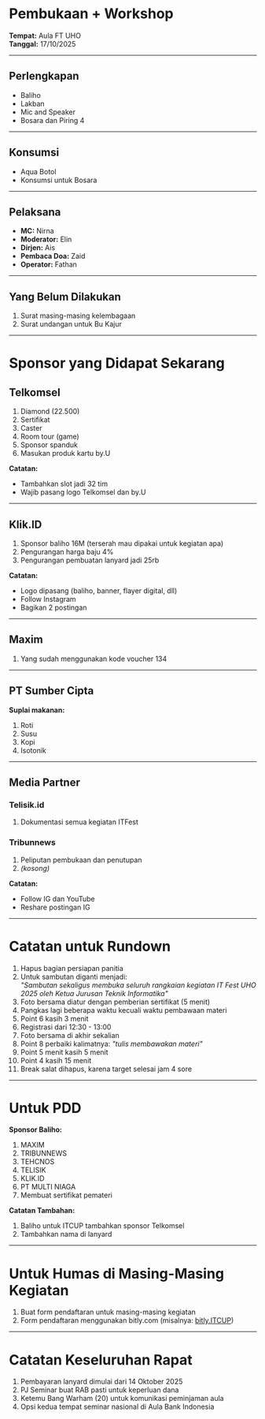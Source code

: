 # Pembukaan + Workshop

**Tempat:** Aula FT UHO  
**Tanggal:** 17/10/2025  

---

## Perlengkapan
- Baliho  
- Lakban  
- Mic and Speaker  
- Bosara dan Piring 4  

---

## Konsumsi
- Aqua Botol  
- Konsumsi untuk Bosara  

---

## Pelaksana
- **MC:** Nirna  
- **Moderator:** Elin  
- **Dirjen:** Ais  
- **Pembaca Doa:** Zaid  
- **Operator:** Fathan  

---

## Yang Belum Dilakukan
1. Surat masing-masing kelembagaan  
2. Surat undangan untuk Bu Kajur  

---

# Sponsor yang Didapat Sekarang

## Telkomsel
1. Diamond (22.500)  
2. Sertifikat  
3. Caster  
4. Room tour (game)  
5. Sponsor spanduk  
6. Masukan produk kartu by.U  

**Catatan:**  
- Tambahkan slot jadi 32 tim  
- Wajib pasang logo Telkomsel dan by.U  

---

## Klik.ID
1. Sponsor baliho 16M (terserah mau dipakai untuk kegiatan apa)  
2. Pengurangan harga baju 4%  
3. Pengurangan pembuatan lanyard jadi 25rb  

**Catatan:**  
- Logo dipasang (baliho, banner, flayer digital, dll)  
- Follow Instagram  
- Bagikan 2 postingan  

---

## Maxim
1. Yang sudah menggunakan kode voucher 134  

---

## PT Sumber Cipta
**Suplai makanan:**  
1. Roti  
2. Susu  
3. Kopi  
4. Isotonik  

---

## Media Partner

### Telisik.id
1. Dokumentasi semua kegiatan ITFest  

### Tribunnews
1. Peliputan pembukaan dan penutupan  
2. *(kosong)*  

**Catatan:**  
- Follow IG dan YouTube  
- Reshare postingan IG  

---

# Catatan untuk Rundown
1. Hapus bagian persiapan panitia  
2. Untuk sambutan diganti menjadi:  
   *"Sambutan sekaligus membuka seluruh rangkaian kegiatan IT Fest UHO 2025 oleh Ketua Jurusan Teknik Informatika"*  
3. Foto bersama diatur dengan pemberian sertifikat (5 menit)  
4. Pangkas lagi beberapa waktu kecuali waktu pembawaan materi  
5. Point 6 kasih 3 menit  
6. Registrasi dari 12:30 - 13:00  
7. Foto bersama di akhir sekalian  
8. Point 8 perbaiki kalimatnya: *"tulis membawakan materi"*  
9. Point 5 menit kasih 5 menit  
10. Point 4 kasih 15 menit  
11. Break salat dihapus, karena target selesai jam 4 sore  

---

# Untuk PDD

**Sponsor Baliho:**
1. MAXIM  
2. TRIBUNNEWS  
3. TEHCNOS  
4. TELISIK  
5. KLIK.ID  
6. PT MULTI NIAGA  
7. Membuat sertifikat pemateri  

**Catatan Tambahan:**
1. Baliho untuk ITCUP tambahkan sponsor Telkomsel  
2. Tambahkan nama di lanyard  

---

# Untuk Humas di Masing-Masing Kegiatan
1. Buat form pendaftaran untuk masing-masing kegiatan  
2. Form pendaftaran menggunakan bitly.com (misalnya: [bitly.ITCUP](https://bitly.ITCUP))  

---

# Catatan Keseluruhan Rapat
1. Pembayaran lanyard dimulai dari 14 Oktober 2025  
2. PJ Seminar buat RAB pasti untuk keperluan dana  
3. Ketemu Bang Warham (20) untuk komunikasi peminjaman aula  
4. Opsi kedua tempat seminar nasional di Aula Bank Indonesia  
